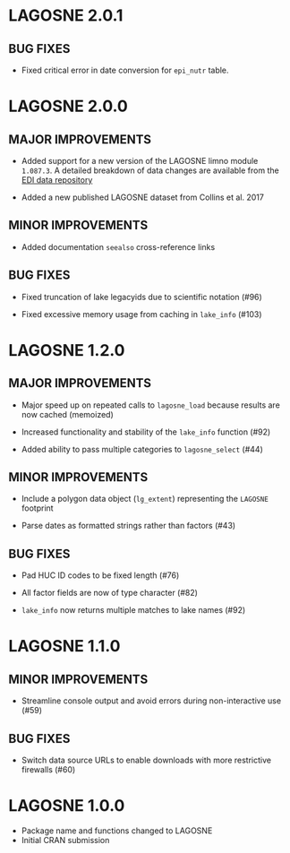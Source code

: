# LAGOSNE 2.0.1

## BUG FIXES

* Fixed critical error in date conversion for `epi_nutr` table.

# LAGOSNE 2.0.0

## MAJOR IMPROVEMENTS

* Added support for a new version of the LAGOSNE limno module `1.087.3`. A detailed breakdown of data changes are available from the [EDI data repository](https://portal.edirepository.org/nis/dataviewer?packageid=edi.101.3&entityid=d448003f31f07458f8ee59903dcc7da0)

* Added a new published LAGOSNE dataset from Collins et al. 2017

## MINOR IMPROVEMENTS

* Added documentation `seealso` cross-reference links

## BUG FIXES

* Fixed truncation of lake legacyids due to scientific notation (#96)

* Fixed excessive memory usage from caching in `lake_info` (#103)

# LAGOSNE 1.2.0

## MAJOR IMPROVEMENTS

* Major speed up on repeated calls to `lagosne_load` because results are now cached (memoized)

* Increased functionality and stability of the `lake_info` function (#92)

* Added ability to pass multiple categories to `lagosne_select` (#44)

## MINOR IMPROVEMENTS

* Include a polygon data object (`lg_extent`) representing the `LAGOSNE` footprint

* Parse dates as formatted strings rather than factors (#43)

## BUG FIXES

* Pad HUC ID codes to be fixed length (#76)

* All factor fields are now of type character (#82)

* `lake_info` now returns multiple matches to lake names (#92)

# LAGOSNE 1.1.0

## MINOR IMPROVEMENTS

* Streamline console output and avoid errors during non-interactive use (#59)

## BUG FIXES

* Switch data source URLs to enable downloads with more restrictive firewalls (#60)

# LAGOSNE 1.0.0

* Package name and functions changed to LAGOSNE
* Initial CRAN submission




